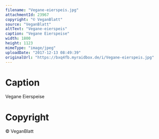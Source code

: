 ```yaml
---
filename: "Vegane-eierspeis.jpg"
attachmentId: 23967
copyright: "© VeganBlatt"
source: "VeganBlatt"
altText: "Vegane-eierspeis"
caption: "Vegane Eierspeise"
width: 1800
height: 1123
mimeType: "image/jpeg"
uploadDate: "2017-12-13 08:49:39"
originalUrl: "https://bxq4fb.myraidbox.de/i/Vegane-eierspeis.jpg"
---
```


# Caption

Vegane Eierspeise

# Copyright

© VeganBlatt
